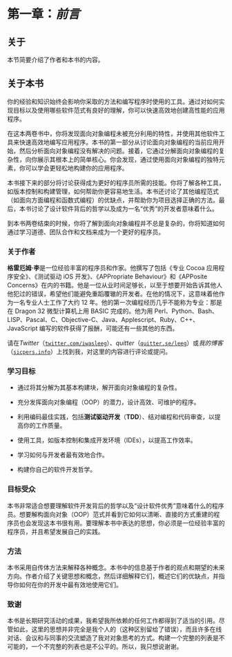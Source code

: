 # 第一章：*前言*

## 关于

本节简要介绍了作者和本书的内容。

## 关于本书

你的经验和知识始终会影响你采取的方法和编写程序时使用的工具。通过对如何实现目标以及使用哪些软件范式有良好的理解，你可以快速高效地创建高性能的应用程序。

在这本两卷书中，你将发现面向对象编程未被充分利用的特性，并使用其他软件工具来快速高效地编写应用程序。本书的第一部分从讨论面向对象编程的当前应用开始，然后分析面向对象编程没有解决的问题。接着，它通过分解面向对象编程的复杂性，向你展示其根本上的简单核心。你会发现，通过使用面向对象编程的独特元素，你可以学会更轻松地构建你的应用程序。

本书接下来的部分将讨论获得成为更好的程序员所需的技能。你将了解各种工具，如版本控制和构建管理，如何帮助你更容易地生活。本书还讨论了其他编程范式（如面向方面编程和函数式编程）的优缺点，并帮助你为项目选择正确的方法。最后，本书讨论了设计软件背后的哲学以及成为一名“优秀”的开发者意味着什么。

到本书两卷结束的时候，你将了解到面向对象编程并不总是复杂的，你将知道如何通过学习道德、团队合作和文档来成为一个更好的程序员。

### 关于作者

**格雷厄姆·李**是一位经验丰富的程序员和作家。他撰写了包括《专业 Cocoa 应用程序安全》、《测试驱动 iOS 开发》、《APPropriate Behaviour》和《APPosite Concerns》在内的书籍。他是一位从业时间足够长，以至于想要开始告诉其他人他犯过的错误，希望他们能避免重蹈覆辙的开发者。在他的情况下，这意味着他作为一名专业人士工作了大约 12 年。他的第一次编程经历几乎不能称为专业：那是在 Dragon 32 微型计算机上用 BASIC 完成的。他为用 Perl、Python、Bash、LISP、Pascal、C、Objective-C、Java、Applescript、Ruby、C++、JavaScript 编写的软件获得了报酬，可能还有一些其他的东西。

请在*Twitter*（[`twitter.com/iwasleeg`](https://twitter.com/iwasleeg)）、*quitter*（[`quitter.se/leeg`](https://quitter.se/leeg)）或*我的博客*（[`sicpers.info`](https://quitter.se/leeg)）上找到我，对这里的内容进行评论或提问。

### 学习目标

+   通过将其分解为其基本构建块，解开面向对象编程的复杂性。

+   充分发挥面向对象编程（OOP）的潜力，设计高效、可维护的程序。

+   利用编码最佳实践，包括**测试驱动开发**（**TDD**）、结对编程和代码审查，以提高你的工作质量。

+   使用工具，如版本控制和集成开发环境（IDEs），以提高工作效率。

+   学习如何与开发者最有效地合作。

+   构建你自己的软件开发哲学。

### 目标受众

本书非常适合想要理解软件开发背后的哲学以及“设计软件优秀”意味着什么的程序员。想要解构面向对象（OOP）范式并看到它如何以清晰、直接的方式重建的程序员也会发现这本书很有用。要理解本书中表达的思想，你必须是一位经验丰富的程序员，并且希望发展自己的实践。

### 方法

本书采用自传体方法来解释各种概念。本书中的信息基于作者的观点和期望的未来方向。作者介绍了关键思想和概念，然后详细解释它们，概述它们的优缺点，并指导你如何在你的开发中最有效地使用它们。

### 致谢

本书是长期研究活动的成果，我希望我所依赖的任何工作都得到了适当的引用。尽管如此，这里的思想并非完全是我个人的（这种区别留给了错误），而且许多在线对话、会议和与同事的交流塑造了我对对象思考的方式。构建一个完整的列表是不可能的，一个不完整的列表也是不公平的。所以，我只想说谢谢。
